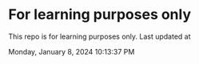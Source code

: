 # For learning purposes only
This repo is for learning purposes only.
Last updated at

Monday, January 8, 2024 10:13:37 PM

